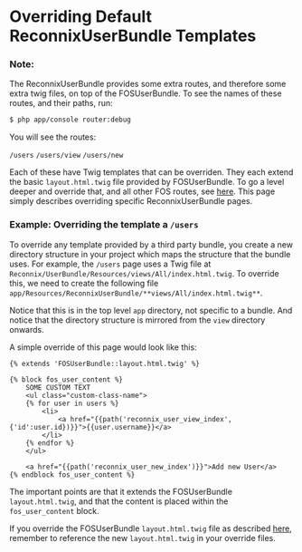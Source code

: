 Overriding Default ReconnixUserBundle Templates
==========================================

### Note: 

The ReconnixUserBundle provides some extra routes, and therefore some extra twig files, on top of the FOSUserBundle. To see the names of these routes, and their paths, run:

```bash
$ php app/console router:debug
```

You will see the routes:

`/users`
`/users/view`
`/users/new`

Each of these have Twig templates that can be overriden. They each extend the basic `layout.html.twig` file provided by FOSUserBundle. To go a level deeper and override that, and all other FOS routes, see [here](https://github.com/FriendsOfSymfony/FOSUserBundle/blob/master/Resources/doc/overriding_templates.md). This page simply describes overriding specific ReconnixUserBundle pages.




### Example: Overriding the template a `/users`

To override any template provided by a third party bundle, you create a new directory structure in your project which maps the structure that the bundle uses. For example, the `/users` page uses a Twig file at `Reconnix/UserBundle/Resources/views/All/index.html.twig`. To override this, we need to create the following file `app/Resources/ReconnixUserBundle/**views/All/index.html.twig**`. 

Notice that this is in the top level `app` directory, not specific to a bundle. And notice that the directory structure is mirrored from the `view` directory onwards.

A simple override of this page would look like this:

``` html+jinja
{% extends 'FOSUserBundle::layout.html.twig' %}

{% block fos_user_content %}
    SOME CUSTOM TEXT
    <ul class="custom-class-name">
    {% for user in users %}
        <li>
            <a href="{{path('reconnix_user_view_index', {'id':user.id})}}">{{user.username}}</a>
        </li>
    {% endfor %}
    </ul>

    <a href="{{path('reconnix_user_new_index')}}">Add new User</a>
{% endblock fos_user_content %}
```

The important points are that it extends the FOSUserBundle `layout.html.twig`, and that the content is placed within the `fos_user_content` block. 

If you override the FOSUserBundle `layout.html.twig` file as described [here](https://github.com/FriendsOfSymfony/FOSUserBundle/blob/master/Resources/doc/overriding_templates.md), remember to reference the new `layout.html.twig` in your override files.